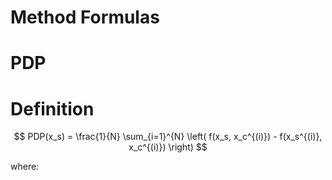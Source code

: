 # Method Formulas

# PDP

# Definition

$$
PDP(x_s) = \frac{1}{N} \sum_{i=1}^{N} \left( f(x_s, x_c^{(i)}) - f(x_s^{(i)}, x_c^{(i)}) \right)
$$

where: